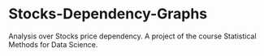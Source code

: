 # Stocks-Dependency-Graphs
Analysis over Stocks price dependency. A project of the course Statistical Methods for Data Science.
